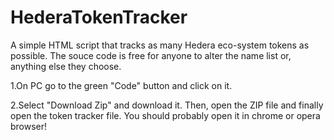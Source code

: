 # HederaTokenTracker

A simple HTML script that tracks as many Hedera eco-system tokens as possible.
The souce code is free for anyone to alter the name list or, anything else they choose.

1.On PC go to the green "Code" button and click on it.



2.Select "Download Zip" and download it. Then, open the ZIP file and finally open the token tracker file. You should probably open it in chrome or opera browser!


